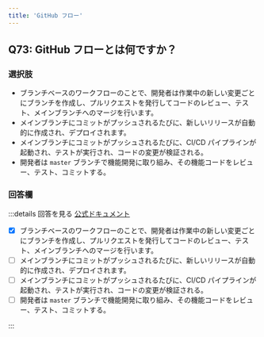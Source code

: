 ```yaml
---
title: 'GitHub フロー'
---
```


## Q73: GitHub フローとは何ですか？

### 選択肢

- ブランチベースのワークフローのことで、開発者は作業中の新しい変更ごとにブランチを作成し、プルリクエストを発行してコードのレビュー、テスト、メインブランチへのマージを行います。
- メインブランチにコミットがプッシュされるたびに、新しいリリースが自動的に作成され、デプロイされます。
- メインブランチにコミットがプッシュされるたびに、CI/CD パイプラインが起動され、テストが実行され、コードの変更が検証される。
- 開発者は `master` ブランチで機能開発に取り組み、その機能コードをレビュー、テスト、コミットする。

### 回答欄

:::details 回答を見る
[公式ドキュメント](https://docs.github.com/ja/get-started/quickstart/github-flow)

- [x] ブランチベースのワークフローのことで、開発者は作業中の新しい変更ごとにブランチを作成し、プルリクエストを発行してコードのレビュー、テスト、メインブランチへのマージを行います。
- [ ] メインブランチにコミットがプッシュされるたびに、新しいリリースが自動的に作成され、デプロイされます。
- [ ] メインブランチにコミットがプッシュされるたびに、CI/CD パイプラインが起動され、テストが実行され、コードの変更が検証される。
- [ ] 開発者は `master` ブランチで機能開発に取り組み、その機能コードをレビュー、テスト、コミットする。

:::

